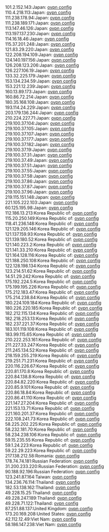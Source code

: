 101.2.152.143:Japan: [ovpn config](vpn/101_2_152_143.ovpn)  
110.4.218.113:Japan: [ovpn config](vpn/110_4_218_113.ovpn)  
111.238.178.94:Japan: [ovpn config](vpn/111_238_178_94.ovpn)  
111.238.189.171:Japan: [ovpn config](vpn/111_238_189_171.ovpn)  
113.147.46.126:Japan: [ovpn config](vpn/113_147_46_126.ovpn)  
113.197.137.230:Japan: [ovpn config](vpn/113_197_137_230.ovpn)  
114.16.18.46:Japan: [ovpn config](vpn/114_16_18_46.ovpn)  
115.37.201.248:Japan: [ovpn config](vpn/115_37_201_248.ovpn)  
121.83.29.220:Japan: [ovpn config](vpn/121_83_29_220.ovpn)  
122.208.194.109:Japan: [ovpn config](vpn/122_208_194_109.ovpn)  
124.140.197.156:Japan: [ovpn config](vpn/124_140_197_156.ovpn)  
126.208.123.206:Japan: [ovpn config](vpn/126_208_123_206.ovpn)  
126.227.106.19:Japan: [ovpn config](vpn/126_227_106_19.ovpn)  
133.32.225.179:Japan: [ovpn config](vpn/133_32_225_179.ovpn)  
153.134.234.59:Japan: [ovpn config](vpn/153_134_234_59.ovpn)  
153.221.12.239:Japan: [ovpn config](vpn/153_221_12_239.ovpn)  
160.13.89.173:Japan: [ovpn config](vpn/160_13_89_173.ovpn)  
160.86.72.214:Japan: [ovpn config](vpn/160_86_72_214.ovpn)  
180.35.168.108:Japan: [ovpn config](vpn/180_35_168_108.ovpn)  
193.114.24.229:Japan: [ovpn config](vpn/193_114_24_229.ovpn)  
203.179.136.244:Japan: [ovpn config](vpn/203_179_136_244.ovpn)  
210.224.227.71:Japan: [ovpn config](vpn/210_224_227_71.ovpn)  
219.100.37.104:Japan: [ovpn config](vpn/219_100_37_104.ovpn)  
219.100.37.105:Japan: [ovpn config](vpn/219_100_37_105.ovpn)  
219.100.37.107:Japan: [ovpn config](vpn/219_100_37_107.ovpn)  
219.100.37.177:Japan: [ovpn config](vpn/219_100_37_177.ovpn)  
219.100.37.182:Japan: [ovpn config](vpn/219_100_37_182.ovpn)  
219.100.37.19:Japan: [ovpn config](vpn/219_100_37_19.ovpn)  
219.100.37.31:Japan: [ovpn config](vpn/219_100_37_31.ovpn)  
219.100.37.49:Japan: [ovpn config](vpn/219_100_37_49.ovpn)  
219.100.37.51:Japan: [ovpn config](vpn/219_100_37_51.ovpn)  
219.100.37.55:Japan: [ovpn config](vpn/219_100_37_55.ovpn)  
219.100.37.58:Japan: [ovpn config](vpn/219_100_37_58.ovpn)  
219.100.37.86:Japan: [ovpn config](vpn/219_100_37_86.ovpn)  
219.100.37.87:Japan: [ovpn config](vpn/219_100_37_87.ovpn)  
219.100.37.96:Japan: [ovpn config](vpn/219_100_37_96.ovpn)  
219.115.151.148:Japan: [ovpn config](vpn/219_115_151_148.ovpn)  
221.105.222.103:Japan: [ovpn config](vpn/221_105_222_103.ovpn)  
60.125.195.98:Japan: [ovpn config](vpn/60_125_195_98.ovpn)  
112.186.13.213:Korea Republic of: [ovpn config](vpn/112_186_13_213.ovpn)  
115.20.250.149:Korea Republic of: [ovpn config](vpn/115_20_250_149.ovpn)  
118.41.236.148:Korea Republic of: [ovpn config](vpn/118_41_236_148.ovpn)  
121.129.205.146:Korea Republic of: [ovpn config](vpn/121_129_205_146.ovpn)  
121.137.159.93:Korea Republic of: [ovpn config](vpn/121_137_159_93.ovpn)  
121.139.180.52:Korea Republic of: [ovpn config](vpn/121_139_180_52.ovpn)  
121.140.223.2:Korea Republic of: [ovpn config](vpn/121_140_223_2.ovpn)  
121.141.33.210:Korea Republic of: [ovpn config](vpn/121_141_33_210.ovpn)  
121.164.128.116:Korea Republic of: [ovpn config](vpn/121_164_128_116.ovpn)  
121.188.250.108:Korea Republic of: [ovpn config](vpn/121_188_250_108.ovpn)  
122.128.198.134:Korea Republic of: [ovpn config](vpn/122_128_198_134.ovpn)  
123.214.51.62:Korea Republic of: [ovpn config](vpn/123_214_51_62.ovpn)  
14.51.29.242:Korea Republic of: [ovpn config](vpn/14_51_29_242.ovpn)  
175.192.224.5:Korea Republic of: [ovpn config](vpn/175_192_224_5.ovpn)  
175.199.195.226:Korea Republic of: [ovpn config](vpn/175_199_195_226.ovpn)  
175.212.183.47:Korea Republic of: [ovpn config](vpn/175_212_183_47.ovpn)  
175.214.238.84:Korea Republic of: [ovpn config](vpn/175_214_238_84.ovpn)  
180.224.109.184:Korea Republic of: [ovpn config](vpn/180_224_109_184.ovpn)  
180.226.220.185:Korea Republic of: [ovpn config](vpn/180_226_220_185.ovpn)  
182.212.115.134:Korea Republic of: [ovpn config](vpn/182_212_115_134.ovpn)  
182.218.253.13:Korea Republic of: [ovpn config](vpn/182_218_253_13.ovpn)  
182.237.221.37:Korea Republic of: [ovpn config](vpn/182_237_221_37.ovpn)  
183.101.119.108:Korea Republic of: [ovpn config](vpn/183_101_119_108.ovpn)  
183.99.115.65:Korea Republic of: [ovpn config](vpn/183_99_115_65.ovpn)  
210.222.253.161:Korea Republic of: [ovpn config](vpn/210_222_253_161.ovpn)  
211.227.33.247:Korea Republic of: [ovpn config](vpn/211_227_33_247.ovpn)  
211.245.134.52:Korea Republic of: [ovpn config](vpn/211_245_134_52.ovpn)  
218.159.255.219:Korea Republic of: [ovpn config](vpn/218_159_255_219.ovpn)  
219.251.71.231:Korea Republic of: [ovpn config](vpn/219_251_71_231.ovpn)  
220.116.226.67:Korea Republic of: [ovpn config](vpn/220_116_226_67.ovpn)  
220.81.170.8:Korea Republic of: [ovpn config](vpn/220_81_170_8.ovpn)  
220.84.138.8:Korea Republic of: [ovpn config](vpn/220_84_138_8.ovpn)  
220.84.82.220:Korea Republic of: [ovpn config](vpn/220_84_82_220.ovpn)  
220.85.9.101:Korea Republic of: [ovpn config](vpn/220_85_9_101.ovpn)  
220.86.18.84:Korea Republic of: [ovpn config](vpn/220_86_18_84.ovpn)  
220.86.41.110:Korea Republic of: [ovpn config](vpn/220_86_41_110.ovpn)  
221.147.27.204:Korea Republic of: [ovpn config](vpn/221_147_27_204.ovpn)  
221.153.13.71:Korea Republic of: [ovpn config](vpn/221_153_13_71.ovpn)  
221.160.201.37:Korea Republic of: [ovpn config](vpn/221_160_201_37.ovpn)  
222.108.241.73:Korea Republic of: [ovpn config](vpn/222_108_241_73.ovpn)  
58.225.202.225:Korea Republic of: [ovpn config](vpn/58_225_202_225.ovpn)  
58.232.181.70:Korea Republic of: [ovpn config](vpn/58_232_181_70.ovpn)  
58.234.238.106:Korea Republic of: [ovpn config](vpn/58_234_238_106.ovpn)  
59.15.235.55:Korea Republic of: [ovpn config](vpn/59_15_235_55.ovpn)  
59.1.24.223:Korea Republic of: [ovpn config](vpn/59_1_24_223.ovpn)  
59.22.29.223:Korea Republic of: [ovpn config](vpn/59_22_29_223.ovpn)  
217.138.212.58:Romania: [ovpn config](vpn/217_138_212_58.ovpn)  
178.74.74.181:Russian Federation: [ovpn config](vpn/178_74_74_181.ovpn)  
31.200.233.220:Russian Federation: [ovpn config](vpn/31_200_233_220.ovpn)  
90.188.92.196:Russian Federation: [ovpn config](vpn/90_188_92_196.ovpn)  
123.241.87.164:Taiwan: [ovpn config](vpn/123_241_87_164.ovpn)  
134.236.76.114:Thailand: [ovpn config](vpn/134_236_76_114.ovpn)  
182.53.138.162:Thailand: [ovpn config](vpn/182_53_138_162.ovpn)  
49.228.15.25:Thailand: [ovpn config](vpn/49_228_15_25.ovpn)  
49.228.247.189:Thailand: [ovpn config](vpn/49_228_247_189.ovpn)  
49.228.71.122:Thailand: [ovpn config](vpn/49_228_71_122.ovpn)  
87.251.88.137:United Kingdom: [ovpn config](vpn/87_251_88_137.ovpn)  
173.20.169.208:United States: [ovpn config](vpn/173_20_169_208.ovpn)  
42.112.12.49:Viet Nam: [ovpn config](vpn/42_112_12_49.ovpn)  
58.186.147.238:Viet Nam: [ovpn config](vpn/58_186_147_238.ovpn)  
